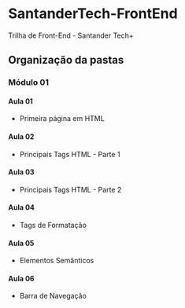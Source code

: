 # SantanderTech-FrontEnd
 Trilha de Front-End - Santander Tech+

## Organização da pastas
### Módulo 01
#### Aula 01
- Primeira página em HTML

#### Aula 02
- Principais Tags HTML - Parte 1

#### Aula 03
- Principais Tags HTML - Parte 2

#### Aula 04
- Tags de Formatação

#### Aula 05
- Elementos Semânticos

#### Aula 06
- Barra de Navegação
